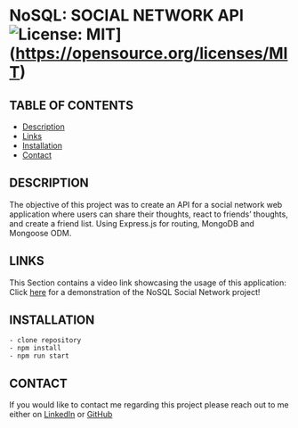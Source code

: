 # NoSQL: SOCIAL NETWORK API  ![License: MIT](https://img.shields.io/badge/License-MIT-green.svg)](https://opensource.org/licenses/MIT)

## TABLE OF CONTENTS 
- [Description](#DESCRIPTION)
- [Links](#LINKS)
- [Installation](#INSTALLATION)
- [Contact](#CONTACT)

## DESCRIPTION

The objective of this project was to create an API for a social network web application where users can share their thoughts, react to friends’ thoughts, and create a friend list.
Using Express.js for routing, MongoDB and Mongoose ODM.

## LINKS

This Section contains a video link showcasing the usage of this application:
Click [here](https://drive.google.com/file/d/1mjHftB-E9ahuOAxLLxQp919_siNeNw78/view?usp=sharing) for a demonstration of the NoSQL Social Network project!

## INSTALLATION

```
- clone repository
- npm install
- npm run start
```

## CONTACT

If you would like to contact me regarding this project please reach out to me either on 
[LinkedIn](https://www.linkedin.com/in/leanne-gallagher/) or [GitHub](https://github.com/lenny-g)
